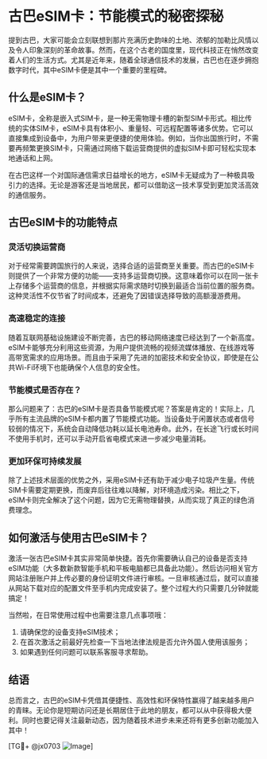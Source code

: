 # 古巴eSIM卡：节能模式的秘密探秘

提到古巴，大家可能会立刻联想到那片充满历史韵味的土地、浓郁的加勒比风情以及令人印象深刻的革命故事。然而，在这个古老的国度里，现代科技正在悄然改变着人们的生活方式。尤其是近年来，随着全球通信技术的发展，古巴也在逐步拥抱数字时代，其中eSIM卡便是其中一个重要的里程碑。

## 什么是eSIM卡？

eSIM卡，全称是嵌入式SIM卡，是一种无需物理卡槽的新型SIM卡形式。相比传统的实体SIM卡，eSIM卡具有体积小、重量轻、可远程配置等诸多优势。它可以直接集成到设备中，为用户带来更便捷的使用体验。例如，当你出国旅行时，不需要再频繁更换SIM卡，只需通过网络下载运营商提供的虚拟SIM卡即可轻松实现本地通话和上网。

在古巴这样一个对国际通信需求日益增长的地方，eSIM卡无疑成为了一种极具吸引力的选择。无论是游客还是当地居民，都可以借助这一技术享受到更加灵活高效的通信服务。

## 古巴eSIM卡的功能特点

### 灵活切换运营商

对于经常需要跨国旅行的人来说，选择合适的运营商至关重要。而古巴的eSIM卡则提供了一个非常方便的功能——支持多运营商切换。这意味着你可以在同一张卡上存储多个运营商的信息，并根据实际需求随时切换到最适合当前位置的服务商。这种灵活性不仅节省了时间成本，还避免了因错误选择导致的高额漫游费用。

### 高速稳定的连接

随着互联网基础设施建设不断完善，古巴的移动网络速度已经达到了一个新高度。eSIM卡能够充分利用这些资源，为用户提供流畅的视频流媒体播放、在线游戏等高带宽需求的应用场景。而且由于采用了先进的加密技术和安全协议，即使是在公共Wi-Fi环境下也能确保个人信息的安全性。

### 节能模式是否存在？

那么问题来了：古巴的eSIM卡是否具备节能模式呢？答案是肯定的！实际上，几乎所有主流品牌的eSIM卡都内置了节能模式功能。当设备处于闲置状态或者信号较弱的情况下，系统会自动降低功耗以延长电池寿命。此外，在长途飞行或长时间不使用手机时，还可以手动开启省电模式来进一步减少电量消耗。

### 更加环保可持续发展

除了上述技术层面的优势之外，采用eSIM卡还有助于减少电子垃圾产生量。传统SIM卡需要定期更换，而废弃后往往难以降解，对环境造成污染。相比之下，eSIM卡则完全解决了这个问题，因为它无需物理替换，从而实现了真正的绿色消费理念。

## 如何激活与使用古巴eSIM卡？

激活一张古巴eSIM卡其实非常简单快捷。首先你需要确认自己的设备是否支持eSIM功能（大多数新款智能手机和平板电脑都已具备此功能）。然后访问相关官方网站注册账户并上传必要的身份证明文件进行审核。一旦审核通过后，就可以直接从网站下载对应的配置文件至手机内完成安装了。整个过程大约只需要几分钟就能搞定！

当然啦，在日常使用过程中也需要注意几点事项哦：
1. 请确保您的设备支持eSIM技术；
2. 在首次激活之前最好先检查一下当地法律法规是否允许外国人使用该服务；
3. 如果遇到任何问题可以联系客服寻求帮助。

## 结语

总而言之，古巴的eSIM卡凭借其便捷性、高效性和环保特性赢得了越来越多用户的青睐。无论你是短期访问还是长期居住于此地的朋友，都可以从中获得极大便利。同时也要记得关注最新动态，因为随着技术进步未来还将有更多创新功能加入其中！

[TG💪+ @jx0703 ![Image](https://github.com/user-attachments/assets/dbca1d08-cadb-493c-b0ec-ad6f7a83f270)]